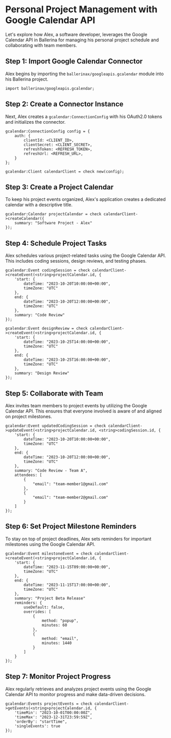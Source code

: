 # Personal Project Management with Google Calendar API

Let's explore how Alex, a software developer, leverages the Google Calendar API in Ballerina for managing his personal project schedule and collaborating with team members.

## Step 1: Import Google Calendar Connector

Alex begins by importing the `ballerinax/googleapis.gcalendar` module into his Ballerina project.

```ballerina
import ballerinax/googleapis.gcalendar;
```

## Step 2: Create a Connector Instance

Next, Alex creates a `gcalendar:ConnectionConfig` with his OAuth2.0 tokens and initializes the connector.

```ballerina
gcalendar:ConnectionConfig config = {
    auth: {
        clientId: <CLIENT_ID>,
        clientSecret: <CLIENT_SECRET>,
        refreshToken: <REFRESH_TOKEN>,
        refreshUrl: <REFRESH_URL>,
    }
};

gcalendar:Client calendarClient = check new(config);
```

## Step 3: Create a Project Calendar

To keep his project events organized, Alex's application creates a dedicated calendar with a descriptive title.

```ballerina
gcalendar:Calendar projectCalendar = check calendarClient->createCalendar({
    summary: "Software Project - Alex"
});
```

## Step 4: Schedule Project Tasks

Alex schedules various project-related tasks using the Google Calendar API. This includes coding sessions, design reviews, and testing phases.

```ballerina
gcalendar:Event codingSession = check calendarClient->createEvent(<string>projectCalendar.id, {
    'start: {
        dateTime: "2023-10-20T10:00:00+00:00",
        timeZone: "UTC"
    },
    end: {
        dateTime: "2023-10-20T12:00:00+00:00",
        timeZone: "UTC"
    },
    summary: "Code Review"
});

gcalendar:Event designReview = check calendarClient->createEvent(<string>projectCalendar.id, {
    'start: {
        dateTime: "2023-10-25T14:00:00+00:00",
        timeZone: "UTC"
    },
    end: {
        dateTime: "2023-10-25T16:00:00+00:00",
        timeZone: "UTC"
    },
    summary: "Design Review"
});
```

## Step 5: Collaborate with Team

Alex invites team members to project events by utilizing the Google Calendar API. This ensures that everyone involved is aware of and aligned on project milestones.

```ballerina
gcalendar:Event updatedCodingSession = check calendarClient->updateEvent(<string>projectCalendar.id, <string>codingSession.id, {
    'start: {
        dateTime: "2023-10-20T10:00:00+00:00",
        timeZone: "UTC"
    },
    end: {
        dateTime: "2023-10-20T12:00:00+00:00",
        timeZone: "UTC"
    },
    summary: "Code Review - Team A",
    attendees: [
        {
            "email": "team-member1@gmail.com"
        },
        {
            "email": "team-member2@gmail.com"
        }
    ]
});
```

## Step 6: Set Project Milestone Reminders

To stay on top of project deadlines, Alex sets reminders for important milestones using the Google Calendar API.

```ballerina
gcalendar:Event milestoneEvent = check calendarClient->createEvent(<string>projectCalendar.id, {
    'start: {
        dateTime: "2023-11-15T09:00:00+00:00",
        timeZone: "UTC"
    },
    end: {
        dateTime: "2023-11-15T17:00:00+00:00",
        timeZone: "UTC"
    },
    summary: "Project Beta Release"
    reminders: {
        useDefault: false,
        overrides: [
            {
                method: "popup",
                minutes: 60
            },
            {
                method: "email",
                minutes: 1440
            }
        ]
    }
});
```

## Step 7: Monitor Project Progress

Alex regularly retrieves and analyzes project events using the Google Calendar API to monitor progress and make data-driven decisions.

```ballerina
gcalendar:Events projectEvents = check calendarClient->getEvents(<string>projectCalendar.id, {
    'timeMin': "2023-10-01T00:00:00Z",
    'timeMax': "2023-12-31T23:59:59Z",
    'orderBy': "startTime",
    'singleEvents': true
});
```
